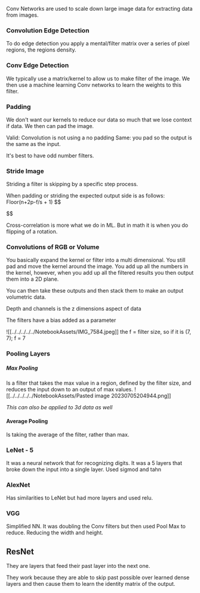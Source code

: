 Conv Networks are used to scale down large image data for extracting data from images.

### Convolution Edge Detection
To do edge detection you apply a mental/filter matrix over a series of pixel regions, the regions density. 

### Conv Edge Detection

We typically use a matrix/kernel to allow us to make filter of the image. We then use a machine learning Conv networks to learn the weights to this filter.

### Padding
We don't want our kernels to reduce our data so much that we lose context if data. We then can pad the image. 

Valid: Convolution is not using a no padding
Same: you pad so the output is the same as the input.

It's best to have odd number filters. 

### Stride Image
Striding a filter is skipping by a specific step process. 

When padding or striding the expected output side is as follows: Floor(n+2p-f/s + 1)
$$

$$

Cross-correlation is more what we do in ML. But in math it is when you do flipping of a rotation.

### Convolutions of RGB or Volume

You basically expand the kernel or filter into a multi dimensional. You still pad and move the kernel around the image. You add up all the numbers in the kernel, however, when you add up all the filtered results you then output them into a 2D plane.

You can then take these outputs and then stack them to make an output volumetric data. 

Depth and channels is the z dimensions aspect of data

The filters have a bias added as a parameter 

![[../../../../../NotebookAssets/IMG_7584.jpeg]]
the f = filter size, so if it is (7, 7); f = 7
### Pooling Layers

##### Max Pooling
Is a filter that takes the max value in a region, defined by the filter size, and reduces the input down to an output of max values.
![[../../../../../NotebookAssets/Pasted image 20230705204944.png]]

*This can also be applied to 3d data as well*

#### Average Pooling
Is taking the average of the filter, rather than max. 

### LeNet - 5
It was a neural network that for recognizing digits.
It was a 5 layers that broke down the input into a single layer. Used sigmod and tahn 

### AlexNet
Has similarities to LeNet but had more layers and used relu.

### VGG
Simplified NN. It was doubling the Conv filters but then used Pool Max to reduce. Reducing the width and height.

## ResNet

They are layers that feed their past layer into the next one.

They work because they are able to skip past possible over learned dense layers and then cause them to learn the identity matrix of the output.

